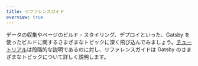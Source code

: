 ```yaml
---
title: リファレンスガイド
overview: true
---
```


データの収集やページのビルド・スタイリング、デプロイといった、Gatsby を使ったビルドに関するさまざまなトピックに深く飛び込んでみましょう。[チュートリアル](/tutorial/)は段階的な説明であるのに対し、リファレンスガイドは Gatsby のさまざまなトピックについて詳しく説明します。

<GuideList slug={props.slug} />
